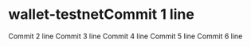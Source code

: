# wallet-testnetCommit 1 line
Commit 2 line
Commit 3 line
Commit 4 line
Commit 5 line
Commit 6 line
